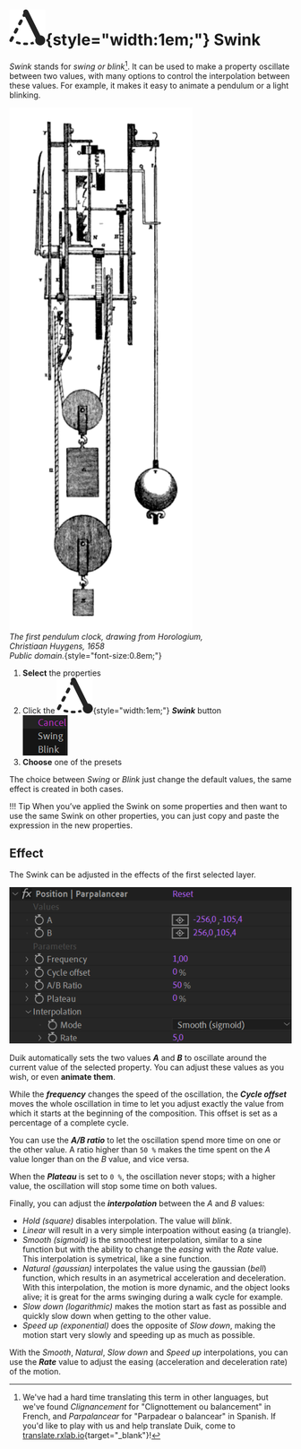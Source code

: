 # ![](../../img/duik/icons/swink.svg){style="width:1em;"} Swink

*Swink* stands for *swing or blink*[^pun]. It can be used to make a property oscillate between two values, with many options to control the interpolation between these values. For example, it makes it easy to animate a pendulum or a light blinking.

![](../../img/illustration/Huygens_first_pendulum_clock.png)  
*The first pendulum clock, drawing from Horologium,  
Christiaan Huygens, 1658   
Public domain.*{style="font-size:0.8em;"}

1. **Select** the properties
2. Click the ![](../../img/duik/icons/swink.svg){style="width:1em;"} ***Swink*** button  
    ![](../../img/duik/automation/swink-select.png)
3. **Choose** one of the presets

The choice between *Swing* or *Blink* just change the default values, the same effect is created in both cases.

!!! Tip
    When you’ve applied the Swink on some properties and then want to use the same Swink on other properties, you can just copy and paste the expression in the new properties.

## Effect

The Swink can be adjusted in the effects of the first selected layer.

![](../../img/duik/automation/swink-effect.png)

Duik automatically sets the two values ***A*** and ***B*** to oscillate around the current value of the selected property. You can adjust these values as you wish, or even **animate them**.

While the ***frequency*** changes the speed of the oscillation, the ***Cycle offset*** moves the whole oscillation in time to let you adjust exactly the  value from which it starts at the beginning of the composition. This offset is set as a percentage of a complete cycle.

You can use the ***A/B ratio*** to let the oscillation spend more time on one or the other value. A ratio higher than `50 %` makes the time spent on the *A* value longer than on the *B* value, and vice versa.

When the ***Plateau*** is set to `0 %`, the oscillation never stops; with a higher value, the oscillation will stop some time on both values.

Finally, you can adjust the ***interpolation*** between the *A* and *B* values:

- *Hold (square)* disables interpolation. The value will *blink*.
- *Linear* will result in a very simple interpoation without easing (a triangle).
- *Smooth (sigmoid)* is the smoothest interpolation, similar to a sine function but with the ability to change the *easing* with the *Rate* value.  
    This interpolation is symetrical, like a sine function.
- *Natural (gaussian)* interpolates the value using the gaussian (*bell*) function, which results in an asymetrical acceleration and deceleration. With this interpolation, the motion is more dynamic, and the object looks alive; it is great for the arms swinging during a walk cycle for example.
- *Slow down (logarithmic)* makes the motion start as fast as possible and quickly slow down when getting to the other value.
- *Speed up (exponential)*  does the opposite of *Slow down*, making the motion start very slowly and speeding up as much as possible.

With the *Smooth*, *Natural*, *Slow down* and *Speed up* interpolations, you can use the ***Rate*** value to adjust the easing (acceleration and deceleration rate) of the motion.

[^pun]: We've had a hard time translating this term in other languages, but we've found *Clignancement* for "Clignottement ou balancement" in French, and *Parpalancear* for "Parpadear o balancear" in Spanish. If you'd like to play with us and help translate Duik, come to  [translate.rxlab.io](http://translate.rxlab.io){target="_blank"}!

